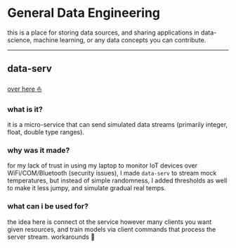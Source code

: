 # General Data Engineering

this is a place for storing data sources, and sharing applications in data-science, machine learning, or any data concepts you can contribute. 

---

## data-serv

[over here ⛵](https://github.com/odds-get-evened/data-serv)

### what is it?

it is a micro-service that can send simulated data streams (primarily integer, float, double type ranges).

### why was it made?

for my lack of trust in using my laptop to monitor IoT devices over WiFi/COM/Bluetooth (security issues), I made `data-serv` to stream mock temperatures, but instead of simple randomness, I added thresholds as well to make it less jumpy, and simulate gradual real temps.

### what can i be used for?

the idea here is connect ot the service however many clients you want given resources, and train models via client commands that process the server stream. workarounds 🎄
